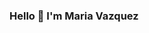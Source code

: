 ### Hello 👋 I'm Maria Vazquez

<!--
**MetaphorKaleidoscope/MetaphorKaleidoscope** is a ✨ _special_ ✨ repository because its `README.md` (this file) appears on your GitHub profile.

- [Scopus](https://www.scopus.com/authid/detail.uri?authorId=25029460900)

Here are some ideas to get you started:

- 🔭 I’m currently working on ...
- 🌱 I’m currently learning ...
- 👯 I’m looking to collaborate on ...
- 🤔 I’m looking for help with ...
- 💬 Ask me about ...
- 📫 How to reach me: ...
- 😄 Pronouns: ...
- ⚡ Fun fact: ...
-->

